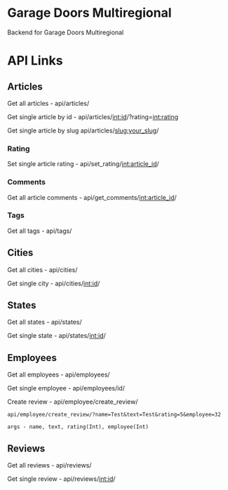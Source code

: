 # Garage Doors Multiregional
Backend for Garage Doors Multiregional

# API Links

## Articles
Get all articles - api/articles/

Get single article by id - api/articles/<int:id>/?rating=<int:rating>

Get single article by slug api/articles/<slug:your_slug>/

### Rating
Set single article rating - api/set_rating/<int:article_id>/

### Comments
Get all article comments - api/get_comments/<int:article_id>/

### Tags

Get all tags - api/tags/

## Cities
Get all cities - api/cities/

Get single city - api/cities/<int:id>/

## States

Get all states - api/states/

Get single state - api/states/<int:id>/

## Employees
Get all employees - api/employees/

Get single employee - api/employees/id/

Create review - api/employee/create_review/
                
    api/employee/create_review/?name=Test&text=Test&rating=5&employee=32

    args - name, text, rating(Int), employee(Int)
   
## Reviews

Get all reviews - api/reviews/

Get single review - api/reviews/<int:id>/

